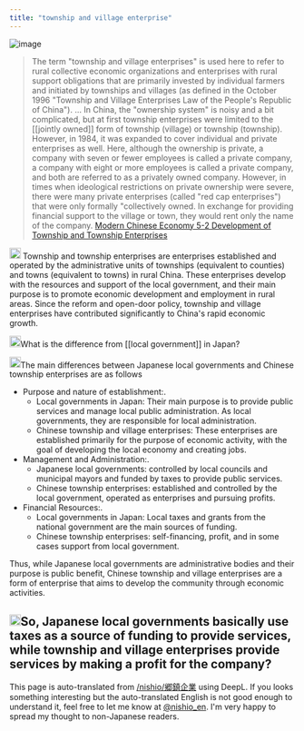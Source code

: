 ```yaml
---
title: "township and village enterprise"
---
```


![image](https://gyazo.com/bd0cb0c6489bcd86a5c652ff60474f13/thumb/1000)
> The term "township and village enterprises" is used here to refer to rural collective economic organizations and enterprises with rural support obligations that are primarily invested by individual farmers and initiated by townships and villages (as defined in the October 1996 "Township and Village Enterprises Law of the People's Republic of China"). ... In China, the "ownership system" is noisy and a bit complicated, but at first township enterprises were limited to the [[jointly owned]] form of township (village) or township (township). However, in 1984, it was expanded to cover individual and private enterprises as well. Here, although the ownership is private, a company with seven or fewer employees is called a private company, a company with eight or more employees is called a private company, and both are referred to as a privately owned company. However, in times when ideological restrictions on private ownership were severe, there were many private enterprises (called "red cap enterprises") that were only formally "collectively owned. In exchange for providing financial support to the village or town, they would rent only the name of the company.
[Modern Chinese Economy 5-2 Development of Township and Township Enterprises](http://kccn.konan-u.ac.jp/keizai/china/05/02.html)

<img src='https://scrapbox.io/api/pages/nishio-en/gpt/icon' alt='gpt.icon' height="19.5"/> Township and township enterprises are enterprises established and operated by the administrative units of townships (equivalent to counties) and towns (equivalent to towns) in rural China. These enterprises develop with the resources and support of the local government, and their main purpose is to promote economic development and employment in rural areas. Since the reform and open-door policy, township and village enterprises have contributed significantly to China's rapid economic growth.

<img src='https://scrapbox.io/api/pages/nishio-en/nishio/icon' alt='nishio.icon' height="19.5"/>What is the difference from [[local government]] in Japan?

<img src='https://scrapbox.io/api/pages/nishio-en/gpt/icon' alt='gpt.icon' height="19.5"/>The main differences between Japanese local governments and Chinese township enterprises are as follows
- Purpose and nature of establishment:.
    - Local governments in Japan: Their main purpose is to provide public services and manage local public administration. As local governments, they are responsible for local administration.
    - Chinese township and village enterprises: These enterprises are established primarily for the purpose of economic activity, with the goal of developing the local economy and creating jobs.
- Management and Administration:.
    - Japanese local governments: controlled by local councils and municipal mayors and funded by taxes to provide public services.
    - Chinese township enterprises: established and controlled by the local government, operated as enterprises and pursuing profits.
- Financial Resources:.
    - Local governments in Japan: Local taxes and grants from the national government are the main sources of funding.
    - Chinese township enterprises: self-financing, profit, and in some cases support from local government.

Thus, while Japanese local governments are administrative bodies and their purpose is public benefit, Chinese township and village enterprises are a form of enterprise that aims to develop the community through economic activities.

<img src='https://scrapbox.io/api/pages/nishio-en/nishio/icon' alt='nishio.icon' height="19.5"/>So, Japanese local governments basically use taxes as a source of funding to provide services, while township and village enterprises provide services by making a profit for the company?
---
This page is auto-translated from [/nishio/郷鎮企業](https://scrapbox.io/nishio/郷鎮企業) using DeepL. If you looks something interesting but the auto-translated English is not good enough to understand it, feel free to let me know at [@nishio_en](https://twitter.com/nishio_en). I'm very happy to spread my thought to non-Japanese readers.